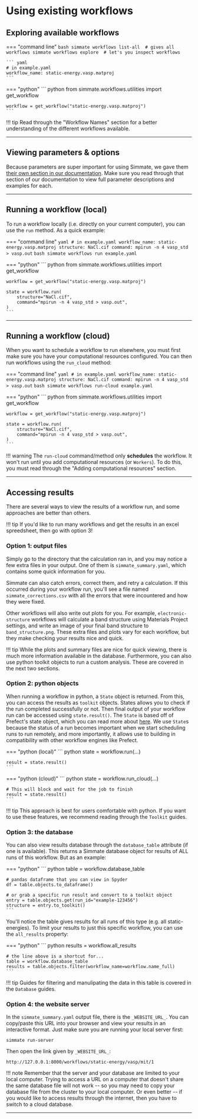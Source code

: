 
# Using existing workflows


## Exploring available workflows

=== "command line"
    ``` bash
    simmate workflows list-all  # gives all workflows
    simmate workflows explore  # let's you inspect workflows
    ```
    
    ``` yaml
    # in example.yaml
    workflow_name: static-energy.vasp.matproj
    ```
    

=== "python"
    ``` python
    from simmate.workflows.utilities import get_workflow
    
    workflow = get_workflow("static-energy.vasp.matproj")
    ```

!!! tip
    Read through the "Workflow Names" section for a better understanding of
    the different workflows available.

------------------------------------------------------------

## Viewing parameters & options

Because parameters are super important for using Simmate, we gave them [their own
section in our documentation](/parameters). Make sure you read through that section of our
documentation to view full parameter descriptions and examples for each.

------------------------------------------------------------

## Running a workflow (local)

To run a workflow locally (i.e. directly on your current computer), you can
use the `run` method. As a quick example:

=== "command line"
    ``` yaml
    # in example.yaml
    workflow_name: static-energy.vasp.matproj
    structure: NaCl.cif
    command: mpirun -n 4 vasp_std > vasp.out
    ```
    ``` bash
    simmate workflows run example.yaml
    ```

=== "python"
    ``` python
    from simmate.workflows.utilities import get_workflow
    
    workflow = get_workflow("static-energy.vasp.matproj")
    
    state = workflow.run(
        structure="NaCl.cif", 
        command="mpirun -n 4 vasp_std > vasp.out",
    )
    ```

------------------------------------------------------------

## Running a workflow (cloud)

When you want to schedule a workflow to run elsewhere, you must first make sure
you have your computational resources configured. You can then run workflows
using the `run_cloud` method:


=== "command line"
    ``` yaml
    # in example.yaml
    workflow_name: static-energy.vasp.matproj
    structure: NaCl.cif
    command: mpirun -n 4 vasp_std > vasp.out
    ```
    ``` bash
    simmate workflows run-cloud example.yaml
    ```

=== "python"
    ``` python
    from simmate.workflows.utilities import get_workflow
    
    workflow = get_workflow("static-energy.vasp.matproj")
    
    state = workflow.run(
        structure="NaCl.cif", 
        command="mpirun -n 4 vasp_std > vasp.out",
    )
    ```

!!! warning
    The `run-cloud` command/method only **schedules** the workflow. It won't 
    run until you add computational resources (or `Workers`). To do this, you
    must read through the "Adding computational resources" section.

------------------------------------------------------------

## Accessing results

There are several ways to view the results of a workflow run, and some approaches
are better than others.

!!! tip
    If you'd like to run many workflows and get the results in an excel
    spreedsheet, then go with option 3!


### Option 1: output files

Simply go to the directory that the calculation ran in, and you may notice a 
few extra files in your output. One of them is `simmate_summary.yaml`, which 
contains some quick information for you.

Simmate can also catch errors, correct them, and retry a calculation. If this 
occurred during your workflow run, you'll see a file named 
`simmate_corrections.csv` with all the errors that were incountered and how they
were fixed.

Other workflows will also write out plots for you. For example, 
`electronic-structure` workflows will calculate a band structure using Materials
Project settings, and write an image of your final band structure to 
`band_structure.png`. These extra files and plots vary for each workflow, 
but they make checking your results nice and quick.

!!! tip
    While the plots and summary files are nice for quick viewing, there is much 
    more information available in the database. Furthermore, you can also use
    python toolkit objects to run a custom analysis. These are covered in the 
    next two sections.


### Option 2: python objects

When running a workflow in python, a `State` object is returned. From this,
you can access the results as `toolkit` objects. States allows you to
check if the run completed successfully or not. Then final output of your
workflow run can be accessed using `state.result()`. The `State` is based off
of Prefect's state object, which you can read more about 
[here](https://orion-docs.prefect.io/concepts/states/). We use `State`s because 
the status of a run becomes important when we start scheduling runs to run
remotely, and more importantly, it allows use to building in compatibility with
other workflow engines like Prefect.

=== "python (local)"
    ``` python
    state = workflow.run(...)
        
    result = state.result()
    ```

=== "python (cloud)"
    ``` python
    state = workflow.run_cloud(...)
    
    # This will block and wait for the job to finish
    result = state.result()
    ```


!!! tip
    This approach is best for users comfortable with python. If you want to use these
    features, we recommend reading through the `Toolkit` guides.


### Option 3: the database

You can also view results database through the `database_table` attribute 
(if one is available). This returns a Simmate database object for results of 
ALL runs of this workflow. But as an example:

=== "python"
    ``` python
    table = workflow.database_table
    
    # pandas dataframe that you can view in Spyder
    df = table.objects.to_dataframe()
    
    # or grab a specific run result and convert to a toolkit object
    entry = table.objects.get(run_id="example-123456")
    structure = entry.to_toolkit()
    ```

You'll notice the table gives results for all runs of this type (e.g. all
static-energies). To limit your results to just this specific workflow, you
can use the `all_results` property:

=== "python"
    ``` python
    results = workflow.all_results 
    
    # the line above is a shortcut for...
    table = workflow.database_table
    results = table.objects.filter(workflow_name=workflow.name_full)
    ```

!!! tip
    Guides for filtering and manulipating the data in this table is covered 
    in the `Database` guides.


### Option 4: the website server

In the `simmate_summary.yaml` output file, there is the `_WEBSITE_URL_`. You can copy/paste this URL into your browser and view your results in an interactive format. Just make sure you are running your local server first:

``` shell
simmate run-server
```

Then open the link given by `_WEBSITE_URL_`:

```
http://127.0.0.1:8000/workflows/static-energy/vasp/mit/1
```

!!! note
    Remember that the server and your database are limited to your local computer. Trying to access a URL on a computer that doesn't share the same database file will not work -- so you may need to copy your database file from the cluster to your local computer. Or even better -- if you would like to access results through the internet, then you have to switch to a cloud database.

------------------------------------------------------------

